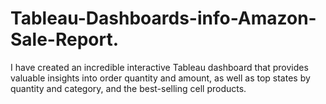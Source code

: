 # Tableau-Dashboards-info-Amazon-Sale-Report.
I have created an incredible interactive Tableau dashboard that provides valuable insights into order quantity and amount, as well as top states by quantity and category, and the best-selling cell products.
